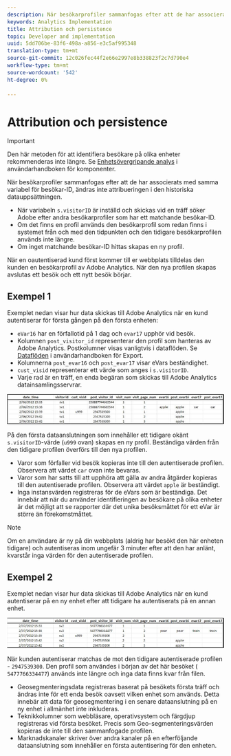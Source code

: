 ```yaml
---
description: När besökarprofiler sammanfogas efter att de har associerats med samma variabel för besökar-ID, ändras inte attribueringen i den historiska datauppsättningen.
keywords: Analytics Implementation
title: Attribution och persistence
topic: Developer and implementation
uuid: 5dd706be-83f6-498a-a856-e3c5af995348
translation-type: tm+mt
source-git-commit: 12c026fec44f2e66e2997e8b338823f2c7d790e4
workflow-type: tm+mt
source-wordcount: '542'
ht-degree: 0%

---
```



# Attribution och persistence

>[!IMPORTANT]
>
>Den här metoden för att identifiera besökare på olika enheter rekommenderas inte längre. Se [Enhetsövergripande analys](/help/components/cda/overview.md) i användarhandboken för komponenter.

När besökarprofiler sammanfogas efter att de har associerats med samma variabel för besökar-ID, ändras inte attribueringen i den historiska datauppsättningen.

* När variabeln `s.visitorID` är inställd och skickas vid en träff söker Adobe efter andra besökarprofiler som har ett matchande besökar-ID.
* Om det finns en profil används den besökarprofil som redan finns i systemet från och med den tidpunkten och den tidigare besökarprofilen används inte längre.
* Om inget matchande besökar-ID hittas skapas en ny profil.

När en oautentiserad kund först kommer till er webbplats tilldelas den kunden en besökarprofil av Adobe Analytics. När den nya profilen skapas avslutas ett besök och ett nytt besök börjar.

## Exempel 1

Exemplet nedan visar hur data skickas till Adobe Analytics när en kund autentiserar för första gången på den första enheten:

* `eVar16` har en förfallotid på 1 dag och  `evar17` upphör vid besök.
* Kolumnen `post_visitor_id` representerar den profil som hanteras av Adobe Analytics. Postkolumner visas vanligtvis i dataflöden. Se [Dataflöden](/help/export/analytics-data-feed/data-feed-overview.md) i användarhandboken för Export.
* Kolumnerna `post_evar16` och `post_evar17` visar eVars beständighet.
* `cust_visid` representerar ett värde som anges i  `s.visitorID`.
* Varje rad är en träff, en enda begäran som skickas till Adobe Analytics datainsamlingsservrar.

![Exempel på olika enheter 1](assets/xdevice_first.jpg)

På den första dataanslutningen som innehåller ett tidigare okänt `s.visitorID`-värde (`u999` ovan) skapas en ny profil. Beständiga värden från den tidigare profilen överförs till den nya profilen.

* Varor som förfaller vid besök kopieras inte till den autentiserade profilen. Observera att värdet `car` ovan inte bevaras.
* Varor som har satts till att upphöra att gälla av andra åtgärder kopieras till den autentiserade profilen. Observera att värdet `apple` är beständigt.
* Inga instansvärden registreras för de eVars som är beständiga. Det innebär att när du använder identifieringen av besökare på olika enheter är det möjligt att se rapporter där det unika besöksmåttet för ett eVar är större än förekomstmåttet.

>[!NOTE]
>
>Om en användare är ny på din webbplats (aldrig har besökt den här enheten tidigare) och autentiseras inom ungefär 3 minuter efter att den har anlänt, kvarstår inga värden för den autentiserade profilen.

## Exempel 2

Exemplet nedan visar hur data skickas till Adobe Analytics när en kund autentiserar på en ny enhet efter att tidigare ha autentiserats på en annan enhet.

![Exempel på olika enheter 2](assets/xdevice-subsequent.jpg)

När kunden autentiserar matchas de mot den tidigare autentiserade profilen - `2947539300`. Den profil som användes i början av det här besöket ( `5477766334477`) används inte längre och inga data finns kvar från filen.

* Geosegmenteringsdata registreras baserat på besökets första träff och ändras inte för ett enda besök oavsett vilken enhet som används. Detta innebär att data för geosegmentering i en senare dataanslutning på en ny enhet i allmänhet inte inkluderas.
* Teknikkolumner som webbläsare, operativsystem och färgdjup registreras vid första besöket. Precis som Geo-segmenteringsvärden kopieras de inte till den sammanfogade profilen.
* Marknadskanaler skriver över andra kanaler på en efterföljande dataanslutning som innehåller en första autentisering för den enheten.
